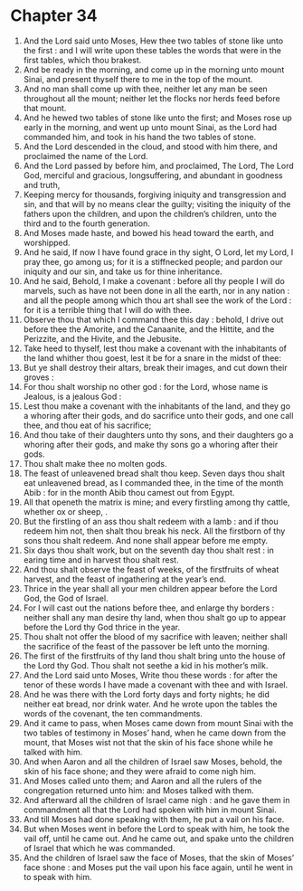 # Chapter 34

1. And the Lord said unto Moses, Hew thee two tables of stone like unto the first : and I will write upon these tables the words that were in the first tables, which thou brakest.
2. And be ready in the morning, and come up in the morning unto mount Sinai, and present thyself there to me in the top of the mount.
3. And no man shall come up with thee, neither let any man be seen throughout all the mount; neither let the flocks nor herds feed before that mount.
4. And he hewed two tables of stone like unto the first; and Moses rose up early in the morning, and went up unto mount Sinai, as the Lord had commanded him, and took in his hand the two tables of stone.
5. And the Lord descended in the cloud, and stood with him there, and proclaimed the name of the Lord.
6. And the Lord passed by before him, and proclaimed, The Lord, The Lord God, merciful and gracious, longsuffering, and abundant in goodness and truth,
7. Keeping mercy for thousands, forgiving iniquity and transgression and sin, and that will by no means clear the guilty; visiting the iniquity of the fathers upon the children, and upon the children’s children, unto the third and to the fourth generation.
8. And Moses made haste, and bowed his head toward the earth, and worshipped.
9. And he said, If now I have found grace in thy sight, O Lord, let my Lord, I pray thee, go among us; for it is a stiffnecked people; and pardon our iniquity and our sin, and take us for thine inheritance.
10. And he said, Behold, I make a covenant : before all thy people I will do marvels, such as have not been done in all the earth, nor in any nation : and all the people among which thou art shall see the work of the Lord : for it is a terrible thing that I will do with thee.
11. Observe thou that which I command thee this day : behold, I drive out before thee the Amorite, and the Canaanite, and the Hittite, and the Perizzite, and the Hivite, and the Jebusite.
12. Take heed to thyself, lest thou make a covenant with the inhabitants of the land whither thou goest, lest it be for a snare in the midst of thee:
13. But ye shall destroy their altars, break their images, and cut down their groves :
14. For thou shalt worship no other god : for the Lord, whose name is Jealous, is a jealous God :
15. Lest thou make a covenant with the inhabitants of the land, and they go a whoring after their gods, and do sacrifice unto their gods, and one call thee, and thou eat of his sacrifice;
16. And thou take of their daughters unto thy sons, and their daughters go a whoring after their gods, and make thy sons go a whoring after their gods.
17. Thou shalt make thee no molten gods.
18. The feast of unleavened bread shalt thou keep. Seven days thou shalt eat unleavened bread, as I commanded thee, in the time of the month Abib : for in the month Abib thou camest out from Egypt.
19. All that openeth the matrix is mine; and every firstling among thy cattle, whether ox or sheep, .
20. But the firstling of an ass thou shalt redeem with a lamb : and if thou redeem him not, then shalt thou break his neck. All the firstborn of thy sons thou shalt redeem. And none shall appear before me empty.
21. Six days thou shalt work, but on the seventh day thou shalt rest : in earing time and in harvest thou shalt rest.
22. And thou shalt observe the feast of weeks, of the firstfruits of wheat harvest, and the feast of ingathering at the year’s end.
23. Thrice in the year shall all your men children appear before the Lord God, the God of Israel.
24. For I will cast out the nations before thee, and enlarge thy borders : neither shall any man desire thy land, when thou shalt go up to appear before the Lord thy God thrice in the year.
25. Thou shalt not offer the blood of my sacrifice with leaven; neither shall the sacrifice of the feast of the passover be left unto the morning.
26. The first of the firstfruits of thy land thou shalt bring unto the house of the Lord thy God. Thou shalt not seethe a kid in his mother’s milk.
27. And the Lord said unto Moses, Write thou these words : for after the tenor of these words I have made a covenant with thee and with Israel.
28. And he was there with the Lord forty days and forty nights; he did neither eat bread, nor drink water. And he wrote upon the tables the words of the covenant, the ten commandments.
29. And it came to pass, when Moses came down from mount Sinai with the two tables of testimony in Moses’ hand, when he came down from the mount, that Moses wist not that the skin of his face shone while he talked with him.
30. And when Aaron and all the children of Israel saw Moses, behold, the skin of his face shone; and they were afraid to come nigh him.
31. And Moses called unto them; and Aaron and all the rulers of the congregation returned unto him: and Moses talked with them.
32. And afterward all the children of Israel came nigh : and he gave them in commandment all that the Lord had spoken with him in mount Sinai.
33. And till Moses had done speaking with them, he put a vail on his face.
34. But when Moses went in before the Lord to speak with him, he took the vail off, until he came out. And he came out, and spake unto the children of Israel that which he was commanded.
35. And the children of Israel saw the face of Moses, that the skin of Moses’ face shone : and Moses put the vail upon his face again, until he went in to speak with him.

